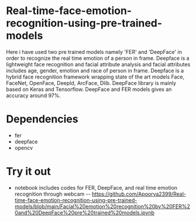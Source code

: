 # Real-time-face-emotion-recognition-using-pre-trained-models
Here i have used two pre trained models namely 'FER' and 'DeepFace' in order to recognize the real time emotion of a person in frame. 
Deepface is a lightweight face recognition and facial attribute analysis and facial attributes includes age, gender, emotion and race of person in frame. Deepface is a hybrid face recognition framework wrapping state of the art models Face, FaceNet, OpenFace, DeepId, ArcFace, Dlib.
DeepFace library is mainly based on Keras and Tensorflow. DeepFace and FER models gives an accuracy around 97%.



# Dependencies
 * fer
 * deepface
 * opencv
 
 # Try it out
 * notebook includes codes for FER, DeepFace, and real time emotion recognition through webcam -- https://github.com/Apoorva2399/Real-time-face-emotion-recognition-using-pre-trained-models/blob/main/Facial%20emotion%20recognition%20by%20FER%20and%20DeepFace%20pre%20trained%20models.ipynb
